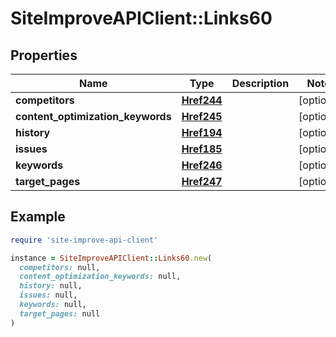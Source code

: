 # SiteImproveAPIClient::Links60

## Properties

| Name | Type | Description | Notes |
| ---- | ---- | ----------- | ----- |
| **competitors** | [**Href244**](Href244.md) |  | [optional] |
| **content_optimization_keywords** | [**Href245**](Href245.md) |  | [optional] |
| **history** | [**Href194**](Href194.md) |  | [optional] |
| **issues** | [**Href185**](Href185.md) |  | [optional] |
| **keywords** | [**Href246**](Href246.md) |  | [optional] |
| **target_pages** | [**Href247**](Href247.md) |  | [optional] |

## Example

```ruby
require 'site-improve-api-client'

instance = SiteImproveAPIClient::Links60.new(
  competitors: null,
  content_optimization_keywords: null,
  history: null,
  issues: null,
  keywords: null,
  target_pages: null
)
```

